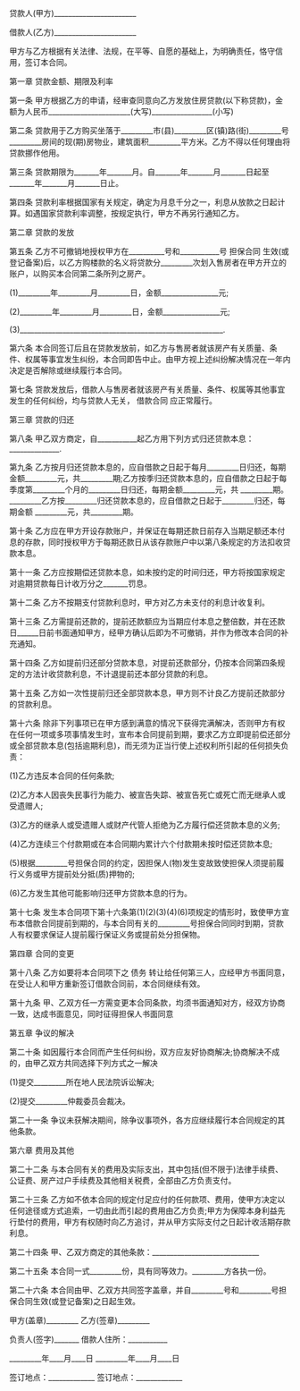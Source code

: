 
 


贷款人(甲方)_______________________


借款人(乙方)_______________________


甲方与乙方根据有关法律、法规，在平等、自愿的基础上，为明确责任，恪守信用，签订本合同。


第一章 贷款金额、期限及利率


第一条 甲方根据乙方的申请，经审查同意向乙方发放住房贷款(以下称贷款)，金额为人民币_______________________(大写)_________________(小写)


第二条 贷款用于乙方购买坐落于_________市(县)_________区(镇)路(街)_________号_________房间的现(期)房物业，建筑面积_________平方米。乙方不得以任何理由将贷款挪作他用。


第三条 贷款期限为_______年_______月。自_______年_______月_______日起至_______年_______月_______日止。


第四条 贷款利率根据国家有关规定，确定为月息千分之一，利息从放款之日起计算。如遇国家贷款利率调整，按规定执行，甲方不再另行通知乙方。


第二章 贷款的发放


第五条 乙方不可撤销地授权甲方在__________号和___________号
担保合同
生效(或登记备案)后，以乙方购楼款的名义将贷款分_________次划入售房者在甲方开立的账户，以购买本合同第二条所列之房产。


(1)_________年_________月_________日，金额________________元;


(2)_________年_________月_________日，金额________________元;


(3)_________________________________________________________.


第六条 本合同签订后且在贷款发放前，如乙方与售房者就该房产有关质量、条件、权属等事宜发生纠纷，本合同即告中止。由甲方视上述纠纷解决情况在一年内决定是否解除或继续履行本合同。


第七条 贷款发放后，借款人与售房者就该房产有关质量、条件、权属等其他事宜发生的任何纠纷，均与贷款人无关，
借款合同
应正常履行。


第三章 贷款的归还


第八条 甲乙双方商定，自___________起乙方用下列方式归还贷款本息：______________.


第九条 乙方按月归还贷款本息的，应自借款之日起于每月_________日归还，每期金额_________元，共_________期;乙方按季归还贷款本息的，应自借款之日起于每季度第_________个月的_________日归还，每期金额_________元，共 _________期。_________乙方按_________归还贷款本息的，应自借款之日起于_________归还，每期金额 _________元，共_________期。


第十条 乙方应在甲方开设存款账户，并保证在每期还款日前存入当期足额还本付息的存款，同时授权甲方于每期还款日从该存款账户中以第八条规定的方法扣收贷款本息。


第十一条 乙方应按期偿还贷款本息，如未按约定的时间归还，甲方将按国家规定对逾期贷款每日计收万分之_______罚息。


第十二条 乙方不按期支付贷款利息时，甲方对乙方未支付的利息计收复利。


第十三条 乙方需提前还款的，提前还款额应为当期应付本息之整倍数，并在还款日______日前书面通知甲方，经甲方确认后即为不可撤销，并作为修改本合同的补充通知。


第十四条 乙方如提前归还部分贷款本息，对提前还款部分，仍按本合同第四条规定的方法计收贷款利息，不计退提前还本部分贷款的利息。


第十五条 乙方如一次性提前归还全部贷款本息，甲方则不计良乙方提前还款部分的贷款利息。


第十六条 除非下列事项已在甲方感到满意的情况下获得完满解决，否则甲方有权在任何一项或多项事情发生时，宣布本合同提前到期，要求乙方立即提前偿还部分或全部贷款本息(包括逾期利息)，而无须为正当行使上述权利所引起的任何损失负责：


(1)乙方违反本合同的任何条款;


(2)乙方本人因丧失民事行为能力、被宣告失踪、被宣告死亡或死亡而无继承人或受遗赠人;


(3)乙方的继承人或受遗赠人或财产代管人拒绝为乙方履行偿还贷款本息的义务;


(4)乙方连续三个付款期或在本合同期内累计六个付款期未按时偿还贷款本息;


(5)根据_________号担保合同的约定，因担保人(物)发生变故致使担保人须提前履行义务或甲方提前处分抵(质)押物的;


(6)乙方发生其他可能影响归还甲方贷款本息的行为。


第十七条 发生本合同项下第十六条第(1)(2)(3)(4)(6)项规定的情形时，致使甲方宣布本借款合同提前到期的，与本合同有关的_________号担保合同同时到期，贷款人有权要求保证人提前履行保证义务或提前处分担保物。


第四章 合同的变更


第十八条 乙方如要将本合同项下之
债务
转让给任何第三人，应经甲方书面同意，在受让人和甲方重新签订借款合同前，本合同继续有效。


第十九条 甲、乙双方任一方需变更本合同条款，均须书面通知对方，经双方协商一致，达成书面意见，同时征得担保人书面同意


第五章 争议的解决


第二十条 如因履行本合同而产生任何纠纷，双方应友好协商解决;协商解决不成的，由甲乙双方共同选择下列方式之一解决


(1)提交_________所在地人民法院诉讼解决;


(2)提交_________仲裁委员会裁决。


第二十一条 争议未获解决期间，除争议事项外，各方应继续履行本合同规定的其他条款。


第六章 费用及其他


第二十二条 与本合同有关的费用及实际支出，其中包括(但不限于)法律手续费、公证费、房产过户手续费及其他相关税费，全部由乙方负责支付。


第二十三条 乙方如不依本合同的规定付足应付的任何款项、费用，使甲方决定以任何途径或方式追索，一切由此而引起的费用由乙方负责;甲方为保障本身利益先行垫付的费用，甲方有权随时向乙方追讨，并从甲方实际支付之日起计收活期存款利息。


第二十四条 甲、乙双方商定的其他条款：______________________________


第二十五条 本合同一式_________份，具有同等效力。_________方各执一份。


第二十六条 本合同由甲、乙双方共同签字盖章，并自_________号和_________号担保合同生效(或登记备案)之日起生效。


甲方(盖章)_________ 乙方(签章)_________


负责人(签字)_______ 借款人住所：___________


_________年____月____日 _________年____月____日


签订地点：_____________ 签订地点：_____________
 


 

 
 
 
 
 
  


  
 

  


  


  
 
 
 
 

